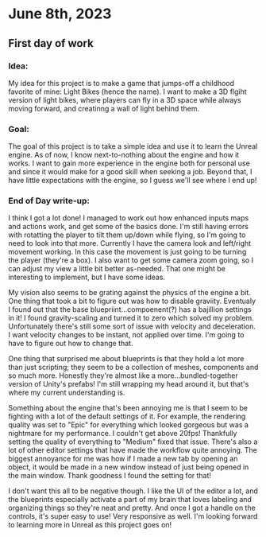# June 8th, 2023

## First day of work

### Idea: 
	
My idea for this project is to make a game that jumps-off a childhood favorite of mine: Light Bikes (hence the name). I want to make a 3D flgiht version of light bikes, where players can fly in a 3D space while always moving forward, and creatinng a wall of light behind them.
	
### Goal:
	
The goal of this project is to take a simple idea and use it to learn the Unreal engine. As of now, I know next-to-nothing about the engine and how it works. I want to gain more experience in the engine both for personal use and since it would make for a good skill when seeking a job. Beyond that, I have little expectations with the engine, so I guess we'll see where I end up!
	
### End of Day write-up:
	
I think I got a lot done! I managed to work out how enhanced inputs maps and actions work, and get some of the basics done. I'm still having errors with rotatting the player to tilt them up/down while flying, so I'm going to need to look into that more. Currently I have the camera look and left/right movement working. In this case the movement is just going to be turning the player (they're a box). I also want to get some camera zoom going, so I can adjust my view a little bit better as-needed. That one might be interesting to implement, but I have some ideas.
	
My vision also seems to be grating against the physics of the engine a bit. One thing that took a bit to figure out was how to disable graviity. Eventualy I found out that the base bluepriint...compoenent(?) has a bajillion settings in it! I found gravity-scaling and turned it to zero which solved my problem. Unfortunately there's still some sort of issue with velocity and deceleration. I want velocity changes to be instant, not applied over time. I'm going to have to figure out how to change that.
	
One thing that surprised me about blueprints is that they hold a lot more than just scripting; they seem to be a collection of meshes, components and so much more. Honestly they're almost like a more...bundled-together version of Unity's prefabs! I'm still wrapping my head around it, but that's where my current understanding is.
	
Something about the engine that's been annoying me is that I seem to be fighting with a lot of the default settings of it. For example, the rendering quality was set to "Epic" for everything which looked gorgeous but was a nightmare for my performance. I couldn't get above 20fps! Thankfully setting the quality of everything to "Medium" fixed that issue. There's also a lot of other editor settings that have made the workflow quite annoying. The biggest annoyance for me was how if I made a new tab by opening an object, it would be made in a new window instead of just being opened in the main window. Thank goodness I found the setting for that!
	
I don't want this all to be negative though. I like the UI of the editor a lot, and the blueprints especially activate a part of my brain that loves labeling and organizing things so they're neat and pretty. And once I got a handle on the controls, it's super easy to use! Very responsive as well. I'm looking forward to learning more in Unreal as this project goes on!

